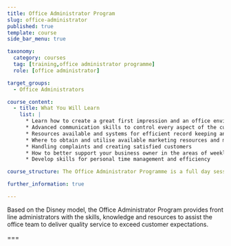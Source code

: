 ```yaml
---
title: Office Administrator Program
slug: office-administrator
published: true
template: course
side_bar_menu: true

taxonomy:
  category: courses
  tag: [training,office administrator programme]
  role: [office administrator]

target_groups:
  - Office Administrators

course_content:
  - title: What You Will Learn
    list: |
      * Learn how to create a great first impression and an office environment that shouts success
      * Advanced communication skills to control every aspect of the customer experience
      * Resources available and systems for efficient record keeping and system back up
      * Where to obtain and utilise available marketing resources and marketing standards
      * Handling complaints and creating satisfied customers
      * How to better support your business owner in the areas of weekly returns, franchise returns, banking and accounts, taxation, payroll * and staff leave
      * Develop skills for personal time management and efficiency

course_structure: The Office Administrator Programme is a full day session at your local Academy training venue.

further_information: true

---
```


Based on the Disney model, the Office Administrator Program provides front line administrators with the skills, knowledge and resources to assist the office team to deliver quality service to exceed customer expectations.

===
